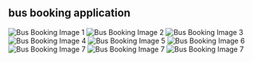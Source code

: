 <h2>bus booking application</h2>
    <img src="Screenshot from 2024-10-06 19-29-30.png" alt="Bus Booking Image 1" />
    <img src="Screenshot from 2024-10-06 19-30-02.png" alt="Bus Booking Image 2" />
    <img src="Screenshot from 2024-10-06 19-30-09.png" alt="Bus Booking Image 3" />
    <img src="Screenshot from 2024-10-06 19-30-23.png" alt="Bus Booking Image 4" />
    <img src="Screenshot from 2024-10-06 19-30-33.png" alt="Bus Booking Image 5" />
    <img src="Screenshot from 2024-10-06 19-31-29.png" alt="Bus Booking Image 6" />
    <img src="Screenshot from 2024-10-06 19-31-41.png" alt="Bus Booking Image 7" />
   <img src="Screenshot from 2024-10-06 19-31-47.png" alt="Bus Booking Image 7" />
      <img src="Screenshot from 2024-10-06 19-31-52.png" alt="Bus Booking Image 7" />
   
